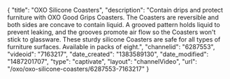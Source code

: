 {
    "title": "OXO Silicone Coasters",
    "description": "Contain drips and protect furniture with OXO Good Grips Coasters. The Coasters are reversible and both sides are concave to contain liquid. A grooved pattern holds liquid to prevent leaking, and the grooves promote air flow so the Coasters won't stick to glassware. These sturdy silicone Coasters are safe for all types of furniture surfaces. Available in packs of eight.",
    "channelid": "6287553",
    "videoid": "7163217",
    "date_created": "1383589130",
    "date_modified": "1487201707",
    "type": "captivate",
    "layout": "channelVideo",
    "url": "\/oxo\/oxo-silicone-coasters\/6287553-7163217"
}